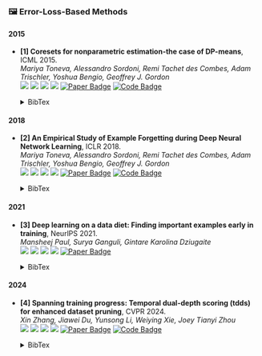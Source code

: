 ### 🖼️ Error-Loss-Based Methods

#### 2015
- **[1] Coresets for nonparametric estimation-the case of DP-means**, ICML 2015.  
*Mariya Toneva, Alessandro Sordoni, Remi Tachet des Combes, Adam Trischler, Yoshua Bengio, Geoffrey J. Gordon*  
![](https://img.shields.io/badge/forgettinig-blue) ![](https://img.shields.io/badge/Image_Classification-green)  ![](https://img.shields.io/badge/Loss-red) ![](https://img.shields.io/badge/Dataset_Pruning-orange)
<a href="https://openreview.net/pdf?id=BJlxm30cKm"><img src="https://img.shields.io/badge/ICLR-Paper-%23D2691E" alt="Paper Badge"></a>
<a href="https://github.com/mtoneva/example_forgetting"><img src="https://img.shields.io/badge/GitHub-Code-brightgreen?logo=github" alt="Code Badge"></a>
    <details> <summary>BibTex</summary>

    ```bibtex
    @inproceedings{bachem2015coresets,
    title={Coresets for nonparametric estimation-the case of DP-means},
    author={Bachem, Olivier and Lucic, Mario and Krause, Andreas},
    booktitle={International Conference on Machine Learning},
    pages={209--217},
    year={2015},
    organization={PMLR}
    }
    ```

    </details> 

#### 2018
- **[2] An Empirical Study of Example Forgetting during Deep Neural Network Learning**, ICLR 2018.  
*Mariya Toneva, Alessandro Sordoni, Remi Tachet des Combes, Adam Trischler, Yoshua Bengio, Geoffrey J. Gordon*  
![](https://img.shields.io/badge/forgettinig-blue) ![](https://img.shields.io/badge/Image_Classification-green)  ![](https://img.shields.io/badge/Loss-red) ![](https://img.shields.io/badge/Dataset_Pruning-orange)
<a href="https://openreview.net/pdf?id=BJlxm30cKm"><img src="https://img.shields.io/badge/ICLR-Paper-%23D2691E" alt="Paper Badge"></a>
<a href="https://github.com/mtoneva/example_forgetting"><img src="https://img.shields.io/badge/GitHub-Code-brightgreen?logo=github" alt="Code Badge"></a>
    <details> <summary>BibTex</summary>

    ```bibtex
    @inproceedings{toneva2018empirical,
    title={An Empirical Study of Example Forgetting during Deep Neural Network Learning},
    author={Toneva, Mariya and Sordoni, Alessandro and des Combes, Remi Tachet and Trischler, Adam and Bengio, Yoshua and Gordon, Geoffrey J},
    booktitle={International Conference on Learning Representations},
    year={2018}
    }
    ```

    </details> 

#### 2021
- **[3] Deep learning on a data diet: Finding important examples early in training**, NeurlPS 2021.  
*Mansheej Paul, Surya Ganguli, Gintare Karolina Dziugaite*  
![](https://img.shields.io/badge/GraNd_EL2N-blue) ![](https://img.shields.io/badge/Image_Classification-green)  ![](https://img.shields.io/badge/Loss-red) ![](https://img.shields.io/badge/Dataset_Pruning-orange)
<a href="https://proceedings.neurips.cc/paper_files/paper/2021/file/ac56f8fe9eea3e4a365f29f0f1957c55-Paper.pdf"><img src="https://img.shields.io/badge/NeurlPS-Paper-%23D2691E" alt="Paper Badge"></a>
    <details> <summary>BibTex</summary>

    ```bibtex
    @article{paul2021deep,
    title={Deep learning on a data diet: Finding important examples early in training},
    author={Paul, Mansheej and Ganguli, Surya and Dziugaite, Gintare Karolina},
    journal={Advances in neural information processing systems},
    volume={34},
    pages={20596--20607},
    year={2021}
    }
    ```

    </details> 

#### 2024
- **[4] Spanning training progress: Temporal dual-depth scoring (tdds) for enhanced dataset pruning**, CVPR 2024.  
*Xin Zhang, Jiawei Du, Yunsong Li, Weiying Xie, Joey Tianyi Zhou*  
![](https://img.shields.io/badge/TDDS-blue) ![](https://img.shields.io/badge/Image_Classification-green)  ![](https://img.shields.io/badge/Loss-red) ![](https://img.shields.io/badge/Dataset_Pruning-orange)
<a href="https://openaccess.thecvf.com/content/CVPR2024/papers/Zhang_Spanning_Training_Progress_Temporal_Dual-Depth_Scoring_TDDS_for_Enhanced_Dataset_CVPR_2024_paper.pdf"><img src="https://img.shields.io/badge/CVPR-Paper-%23D2691E" alt="Paper Badge"></a>
<a href="https://github.
com/zhangxin-xd/Dataset-Pruning-TDDS"><img src="https://img.shields.io/badge/GitHub-Code-brightgreen?logo=github" alt="Code Badge"></a>
    <details> <summary>BibTex</summary>

    ```bibtex
    @inproceedings{zhang2024spanning,
    title={Spanning training progress: Temporal dual-depth scoring (tdds) for enhanced dataset pruning},
    author={Zhang, Xin and Du, Jiawei and Li, Yunsong and Xie, Weiying and Zhou, Joey Tianyi},
    booktitle={Proceedings of the IEEE/CVF Conference on Computer Vision and Pattern Recognition},
    pages={26223--26232},
    year={2024}
    }
    ```

    </details> 
